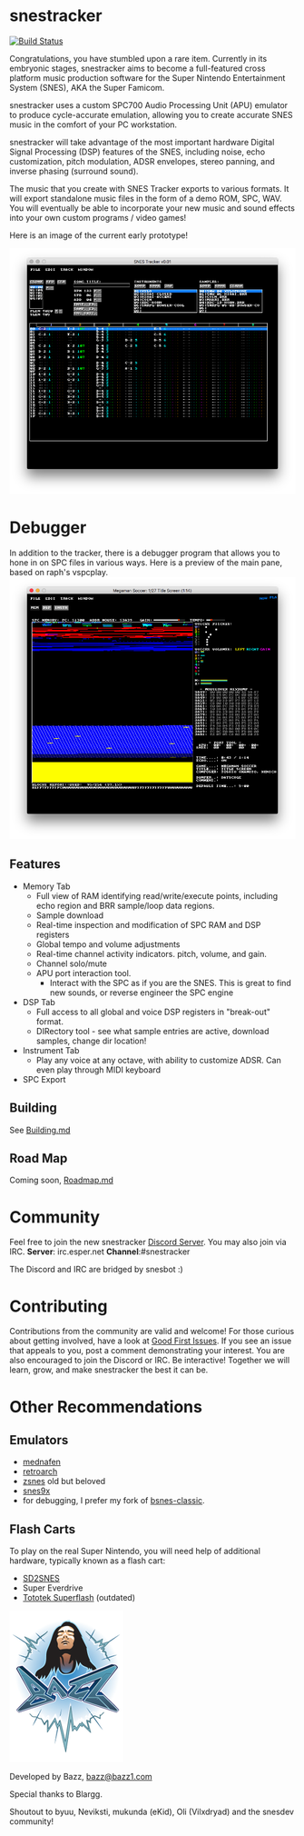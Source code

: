 snestracker
===========

[![Build Status](https://dev.azure.com/bazzinotti/snestracker/_apis/build/status/bazzinotti.snestracker?branchName=master)](https://dev.azure.com/bazzinotti/snestracker/_build/latest?definitionId=1&branchName=master)

Congratulations, you have stumbled upon a rare item. Currently in its embryonic stages, snestracker aims to become a full-featured cross platform music production software for the Super Nintendo Entertainment System  (SNES), AKA the Super Famicom.

snestracker uses a custom SPC700 Audio Processing Unit (APU) emulator to produce cycle-accurate emulation, allowing you to create accurate SNES music in the comfort of your PC workstation.

snestracker will take advantage of the most important hardware Digital Signal Processing (DSP) features of the SNES, including noise, echo customization, pitch modulation, ADSR envelopes, stereo panning, and inverse phasing (surround sound).

The music that you create with SNES Tracker exports to various formats. It will export standalone music files in the form of a demo ROM, SPC, WAV. You will eventually be able to incorporate your new music and sound effects into your own custom programs / video games!

Here is an image of the current early prototype!

![snestracker early prototype preview](./pics/snestracker.png)

Debugger
========

In addition to the tracker, there is a debugger program that allows you to hone in on SPC files in various ways. Here is a preview of the main pane, based on raph's vspcplay.
![debugger photo](./pics/std-mem.png)

Features
--------
- Memory Tab
  - Full view of RAM identifying read/write/execute points, including echo region and BRR sample/loop data regions.
  - Sample download
  - Real-time inspection and modification of SPC RAM and DSP registers
  - Global tempo and volume adjustments
  - Real-time channel activity indicators. pitch, volume, and gain.
  - Channel solo/mute
  - APU port interaction tool.
    - Interact with the SPC as if you are the SNES. This is great to find new sounds, or reverse engineer the SPC engine
- DSP Tab
  - Full access to all global and voice DSP registers in "break-out" format.
  - DIRectory tool - see what sample entries are active, download samples, change dir location!
- Instrument Tab
  - Play any voice at any octave, with ability to customize ADSR. Can even play through MIDI keyboard
- SPC Export

Building
--------
See [Building.md](./Building.md)

Road Map
--------
Coming soon, [Roadmap.md](./Roadmap.md)

Community
=========

Feel free to join the new snestracker [Discord Server](https://discord.gg/ZckDaN). You may also join via IRC. **Server**: irc.esper.net **Channel**:#snestracker

The Discord and IRC are bridged by snesbot :)

Contributing
============

Contributions from the community are valid and welcome! For those curious about getting involved, have a look at [Good First Issues](https://github.com/bazzinotti/snestracker/issues?q=is%3Aissue+is%3Aopen+label%3A%22good+first+issue%22). If you see an issue that appeals to you, post a comment demonstrating your interest. You are also encouraged to join the Discord or IRC. Be interactive! Together we will learn, grow, and make snestracker the best it can be.

Other Recommendations
=====================

Emulators
---------

- [mednafen](http://mednafen.fobby.net/ "Mednafen")
- [retroarch](http://www.libretro.com/)
- [zsnes](http://www.zsnes.com/) old but beloved
- [snes9x](http://www.snes9x.com/)
- for debugging, I prefer my fork of [bsnes-classic](https://github.com/bazzinotti/bsnes-classic).


Flash Carts
-----------
To play on the real Super Nintendo, you will need help of additional hardware, typically known as a flash cart:

- [SD2SNES](https://sd2snes.de)
- Super Everdrive
- [Tototek Superflash](http://www.tototek.com/store/index.php?main_page=product_info&cPath=1_8_11&products_id=39) (outdated)

![By Bazz](./pics/bazz.png)

Developed by Bazz, <bazz@bazz1.com>

Special thanks to Blargg.

Shoutout to byuu, Neviksti, mukunda (eKid), Oli (Vilxdryad) and the snesdev community!

